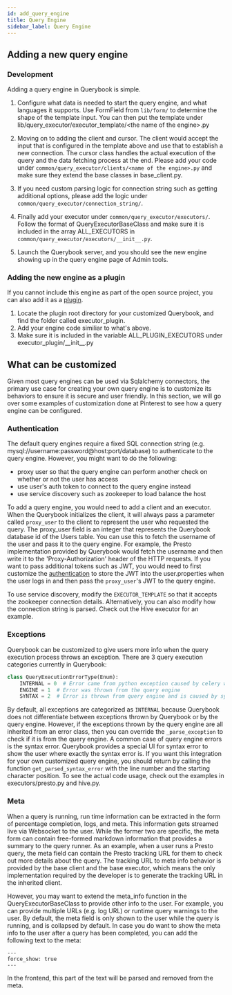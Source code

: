 ```yaml
---
id: add_query_engine
title: Query Engine
sidebar_label: Query Engine
---
```


## Adding a new query engine

### Development

Adding a query engine in Querybook is simple.

1.  Configure what data is needed to start the query engine, and what languages it supports. Use FormField from `lib/form/` to determine the shape of the template input. You can then put the template under lib/query_executor/executor_template/\<the name of the engine\>.py

2.  Moving on to adding the client and cursor. The client would accept the input that is configured in the template above
    and use that to establish a new connection. The cursor class handles the actual execution of the query and the data
    fetching process at the end. Please add your code under `common/query_executor/clients/<name of the engine>.py` and make sure they extend the base classes
    in base_client.py.

3.  If you need custom parsing logic for connection string such as getting additional options, please add the logic under `common/query_executor/connection_string/`.

4.  Finally add your executor under `common/query_executor/executors/`. Follow the format of QueryExecutorBaseClass and make sure it is included in the array ALL_EXECUTORS in `common/query_executor/executors/__init__.py`.

5.  Launch the Querybook server, and you should see the new engine showing up in the query engine page of Admin tools.

### Adding the new engine as a plugin

If you cannot include this engine as part of the open source project, you can also add it as a [plugin](../admin_guide/plugins.md).

1. Locate the plugin root directory for your customized Querybook, and find the folder called executor_plugin.
2. Add your engine code similiar to what's above.
3. Make sure it is included in the variable ALL_PLUGIN_EXECUTORS under executor_plugin/\_\_init\_\_.py

## What can be customized

Given most query engines can be used via Sqlalchemy connectors, the primary use case for creating your own query engine is to customize its behaviors to ensure it is secure and user friendly. In this section, we will go over some examples of customization done at Pinterest to see how a query engine can be configured.

### Authentication

The default query engines require a fixed SQL connection string (e.g. mysql://username:password@host:port/database) to authenticate to the query engine. However, you might want to do the following:

-   proxy user so that the query engine can perform another check on whether or not the user has access
-   use user's auth token to connect to the query engine instead
-   use service discovery such as zookeeper to load balance the host

To add a query engine, you would need to add a client and an executor. When the Querybook initializes the client, it will always pass a parameter called `proxy_user` to the client to represent the user who requested the query. The proxy_user field is an integer that represents the Querybook database id of the Users table. You can use this to fetch the username of the user and pass it to the query engine. For example, the Presto implementation provided by Querybook would fetch the username and then write it to the 'Proxy-Authorization' header of the HTTP requests. If you want to pass additional tokens such as JWT, you would need to first customize the [authentication](add_auth.md) to store the JWT into the user.properties when the user logs in and then pass the `proxy_user`'s JWT to the query engine.

To use service discovery, modify the `EXECUTOR_TEMPLATE` so that it accepts the zookeeper connection details. Alternatively, you can also modify how the connection string is parsed. Check out the Hive executor for an example.

### Exceptions

Querybook can be customized to give users more info when the query execution process throws an exception. There are 3 query execution categories currently in Querybook:

```py
class QueryExecutionErrorType(Enum):
    INTERNAL = 0  # Error came from python exception caused by celery worker
    ENGINE = 1  # Error was thrown from the query engine
    SYNTAX = 2  # Error is thrown from query engine and is caused by syntax
```

By default, all exceptions are categorized as `INTERNAL` because Querybook does not differentiate between exceptions thrown by Querybook or by the query engine. However, if the exceptions thrown by the query engine are all inherited from an error class, then you can override the `_parse_exception` to check if it is from the query engine.
A common case of query engine errors is the syntax error. Querybook provides a special UI for syntax error to show the user where exactly the syntax error is. If you want this integration for your own customized query engine, you should return by calling the function `get_parsed_syntax_error` with the line number and the starting character position. To see the actual code usage, check out the examples in executors/presto.py and hive.py.

### Meta

When a query is running, run time information can be extracted in the form of percentage completion, logs, and meta. This information gets streamed live via Websocket to the user. While the former two are specific, the meta form can contain free-formed markdown information that provides a summary to the query runner. As an example, when a user runs a Presto query, the meta field can contain the Presto tracking URL for them to check out more details about the query. The tracking URL to meta info behavior is provided by the base client and the base executor, which means the only implementation required by the developer is to generate the tracking URL in the inherited client.

However, you may want to extend the meta_info function in the QueryExecutorBaseClass to provide other info to the user. For example, you can provide multiple URLs (e.g. log URL) or runtime query warnings to the user. By default, the meta field is only shown to the user while the query is running, and is collapsed by default. In case you do want to show the meta info to the user after a query has been completed, you can add the following text to the meta:

```
---
force_show: true
---
```

In the frontend, this part of the text will be parsed and removed from the meta.
